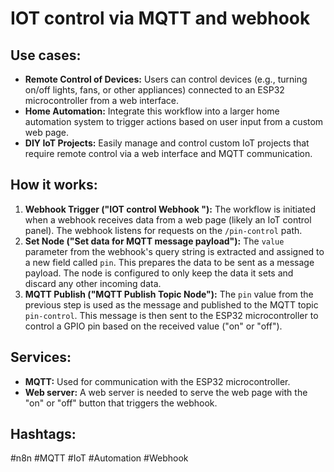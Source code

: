 # IOT control via MQTT and webhook

## Use cases:

*   **Remote Control of Devices:** Users can control devices (e.g., turning on/off lights, fans, or other appliances) connected to an ESP32 microcontroller from a web interface.
*   **Home Automation:** Integrate this workflow into a larger home automation system to trigger actions based on user input from a custom web page.
*   **DIY IoT Projects:** Easily manage and control custom IoT projects that require remote control via a web interface and MQTT communication.

## How it works:

1.  **Webhook Trigger ("IOT control Webhook "):** The workflow is initiated when a webhook receives data from a web page (likely an IoT control panel). The webhook listens for requests on the `/pin-control` path.
2.  **Set Node ("Set data for MQTT message payload"):** The `value` parameter from the webhook's query string is extracted and assigned to a new field called `pin`. This prepares the data to be sent as a message payload. The node is configured to only keep the data it sets and discard any other incoming data.
3.  **MQTT Publish ("MQTT Publish Topic Node"):** The `pin` value from the previous step is used as the message and published to the MQTT topic `pin-control`. This message is then sent to the ESP32 microcontroller to control a GPIO pin based on the received value ("on" or "off").

## Services:

*   **MQTT:**  Used for communication with the ESP32 microcontroller.
*   **Web server:**  A web server is needed to serve the web page with the "on" or "off" button that triggers the webhook.

## Hashtags:

#n8n #MQTT #IoT #Automation #Webhook
